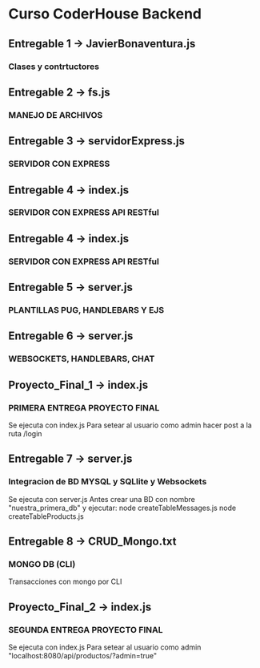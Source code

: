 # Curso CoderHouse Backend

## Entregable 1 -> JavierBonaventura.js
### Clases y contrtuctores

## Entregable 2 -> fs.js
### MANEJO DE ARCHIVOS

## Entregable 3 -> servidorExpress.js
### SERVIDOR CON EXPRESS

## Entregable 4 -> index.js
### SERVIDOR CON EXPRESS API RESTful

## Entregable 4 -> index.js
### SERVIDOR CON EXPRESS API RESTful

## Entregable 5 -> server.js
### PLANTILLAS PUG, HANDLEBARS Y EJS

## Entregable 6 -> server.js
### WEBSOCKETS, HANDLEBARS, CHAT

## Proyecto_Final_1 -> index.js
### PRIMERA ENTREGA PROYECTO FINAL
Se ejecuta con index.js
Para setear al usuario como admin hacer post a la ruta /login

## Entregable 7 -> server.js
### Integracion de BD MYSQL y SQLlite y Websockets
Se ejecuta con server.js
Antes crear una BD con nombre "nuestra_primera_db" y ejecutar:
node createTableMessages.js
node createTableProducts.js

## Entregable 8 -> CRUD_Mongo.txt
### MONGO DB (CLI)
Transacciones con mongo por CLI

## Proyecto_Final_2 -> index.js
### SEGUNDA ENTREGA PROYECTO FINAL
Se ejecuta con index.js
Para setear al usuario como admin "localhost:8080/api/productos/?admin=true"





